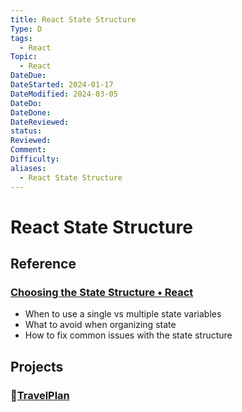 ```yaml
---
title: React State Structure
Type: D
tags:
  - React
Topic:
  - React
DateDue:
DateStarted: 2024-01-17
DateModified: 2024-03-05
DateDo:
DateDone:
DateReviewed:
status:
Reviewed:
Comment:
Difficulty:
aliases:
  - React State Structure
---
```


# React State Structure

## Reference

### [Choosing the State Structure • React](https://beta.reactjs.org/learn/choosing-the-state-structure)

- When to use a single vs multiple state variables
- What to avoid when organizing state
- How to fix common issues with the state structure

## Projects

### 📌[TravelPlan](../../DB-React-Components/TravelPlan.md)
